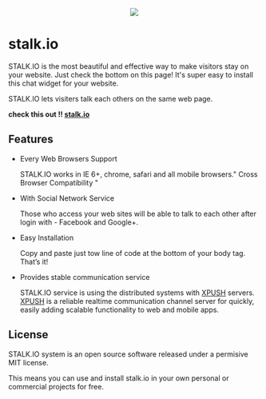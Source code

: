 <p align="center">
  <img src="https://raw.githubusercontent.com/xpush/stalk.io/master/www/img/logo.png"/>
</p>

stalk.io
===============

STALK.IO is the most beautiful and effective way to make visitors stay on your website. Just check the bottom on this page! It's super easy to install this chat widget for your website.

STALK.IO lets visiters talk each others on the same web page.

**check this out !! [stalk.io]**

Features
-----------
- Every Web Browsers Support
  
  STALK.IO works in IE 6+, chrome, safari and all mobile browsers." Cross Browser Compatibility "

- With Social Network Service

  Those who access your web sites will be able to talk to each other after login with - Facebook and Google+.

- Easy Installation

  Copy and paste just tow line of code at the bottom of your body tag. That’s it!

- Provides stable communication service

  STALK.IO service is using the distributed systems with [XPUSH] servers. [XPUSH] is a reliable realtime communication channel server for quickly, easily adding scalable functionality to web and mobile apps.

License
----

 STALK.IO system is an open source software released under a permisive MIT license. 
 
 This means you can use and install stalk.io in your own personal or commercial projects for free.



[XPUSH]:https://github.com/xpush/node-xpush
[stalk.io]:https://github.com/xpush/node-xpush

    

